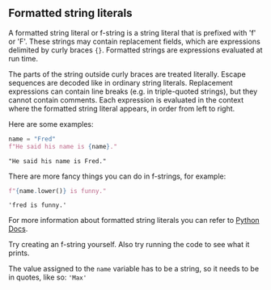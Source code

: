 ## Formatted string literals

A formatted string literal or f-string is a string literal that is prefixed 
with 'f' or 'F'. These strings may contain replacement fields, which are 
expressions delimited by curly braces `{}`. Formatted strings are expressions evaluated at 
run time. 

The parts of the string outside curly braces are treated literally. 
Escape sequences are decoded like in ordinary string literals.
Replacement expressions can contain line breaks (e.g. in triple-quoted strings), 
but they cannot contain comments. Each expression is evaluated in the context 
where the formatted string literal appears, in order from left to right.

Here are some examples:
```python
name = "Fred"
f"He said his name is {name}."
```
```text
"He said his name is Fred."
```

There are more fancy things you can do in f-strings, for example:
```python
f"{name.lower()} is funny."
```

```text
'fred is funny.'
```
For more information about formatted string literals you can refer to <a href="https://docs.python.org/3/reference/lexical_analysis.html#formatted-string-literals">Python Docs</a>.

Try creating an f-string yourself. Also try running the code to see what it prints.

<div class="hint">The value assigned to the <code>name</code> variable has to be a string, so it needs to be in quotes, 
like so: <code>'Max'</code></div>

